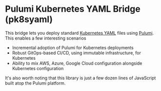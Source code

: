 # Pulumi Kubernetes YAML Bridge (pk8syaml)

This bridge lets you deploy standard [Kubernetes YAML](https://kubernetes.io/docs/concepts/configuration/) files
using [Pulumi](https://pulumi.io).  This enables a few interesting scenarios

* Incremental adoption of Pulumi for Kubernetes deployments
* Robust GitOps-based CI/CD, using immutable infrastructure, for Kubernetes
* Ability to mix AWS, Azure, Google Cloud configuration alongside Kubernetes configuration

It's also worth noting that this library is just a few dozen lines of JavaScript built atop the Pulumi platform.
